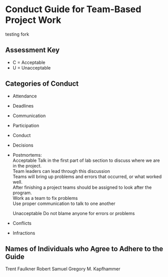# Conduct Guide for Team-Based Project Work

testing fork

## Assessment Key

* C = Acceptable
* U = Unacceptable

## Categories of Conduct

* Attendance
* Deadlines
* Communication
* Participation
* Conduct
* Decisions
* Postmortems:     
  Acceptable
Talk in the first part of lab section to discuss where we are in the project.    
Team leaders can lead through this discussion   
Teams will bring up problems and errors that occurred, or what worked well.  
After finishing a project teams should be assigned to look after the program.  
Work as a team to fix problems  
Use proper communication to talk to one another  

  Unacceptable
Do not blame anyone for errors or problems


* Conflicts
* Infractions

## Names of Individuals who Agree to Adhere to the Guide
Trent Faulkner
Robert Samuel
Gregory M. Kapfhammer
